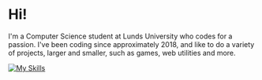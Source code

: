 <h1>Hi!</h1>

<p>I'm a Computer Science student at Lunds University who codes for a passion. I've been coding since approximately 2018, and like to do a variety of projects, larger and smaller, such as games, web utilities and more.</p>

[![My Skills](https://skillicons.dev/icons?i=cs,java,js,html,css,scala,py)](https://skillicons.dev)
